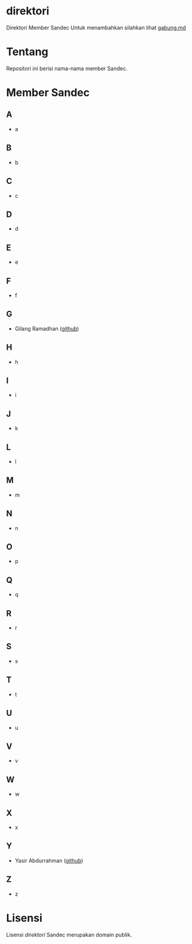 # direktori
Direktori Member Sandec
Untuk menambahkan silahkan lihat [gabung.md](gabung.md)

# Tentang
Repositori ini berisi nama-nama member Sandec.


# Member Sandec
## A
- a

## B
- b

## C
- c

## D
- d

## E
- e

## F
- f

## G
- Gilang Ramadhan ([github](https://github.com/gilangadhan))

## H
- h

## I
- i

## J
- k

## L
- l

## M
- m

## N
- n

## O
- p

## Q
- q

## R
- r

## S
- s

## T
- t

## U
- u

## V
- v

## W
- w

## X
- x

## Y
- Yasir Abdurrahman ([github](https://github.com/yasirabd))

## Z
- z

# Lisensi
Lisensi *direktori* Sandec merupakan domain publik.
